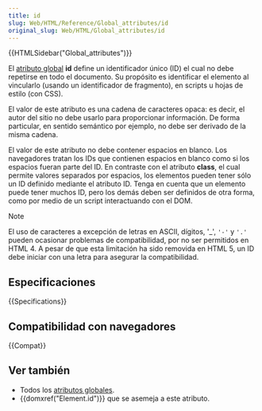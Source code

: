 ```yaml
---
title: id
slug: Web/HTML/Reference/Global_attributes/id
original_slug: Web/HTML/Global_attributes/id
---
```


{{HTMLSidebar("Global_attributes")}}

El [atributo global](/es/docs/Web/HTML/Global_attributes) **id** define un identificador único (ID) el cual no debe repetirse en todo el documento. Su propósito es identificar el elemento al vincularlo (usando un identificador de fragmento), en scripts u hojas de estilo (con CSS).

El valor de este atributo es una cadena de caracteres opaca: es decir, el autor del sitio no debe usarlo para proporcionar información. De forma particular, en sentido semántico por ejemplo, no debe ser derivado de la misma cadena.

El valor de este atributo no debe contener espacios en blanco. Los navegadores tratan los IDs que contienen espacios en blanco como si los espacios fueran parte del ID. En contraste con el atributo **class**, el cual permite valores separados por espacios, los elementos pueden tener sólo un ID definido mediante el atributo ID. Tenga en cuenta que un elemento puede tener muchos ID, pero los demás deben ser definidos de otra forma, como por medio de un script interactuando con el DOM.

> [!NOTE]
> El uso de caracteres a excepción de letras en ASCII, dígitos, '\_', `'-'` y `'.'` pueden ocasionar problemas de compatibilidad, por no ser permitidos en HTML 4. A pesar de que esta limitación ha sido removida en HTML 5, un ID debe iniciar con una letra para asegurar la compatibilidad.

## Especificaciones

{{Specifications}}

## Compatibilidad con navegadores

{{Compat}}

## Ver también

- Todos los [atributos globales](/es/docs/Web/HTML/Global_attributes).
- {{domxref("Element.id")}} que se asemeja a este atributo.
